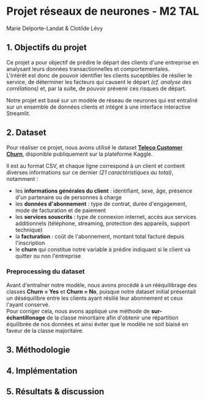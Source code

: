 # Projet réseaux de neurones - M2 TAL  
Marie Delporte-Landat & Clotilde Lévy

## 1. Objectifs du projet  
Ce projet a pour objectif de prédire le départ des clients d'une entreprise en analysant leurs données transactionnelles et comportementales.  
L'intérêt est donc de pouvoir identifier les clients suceptibles de résilier le service, de déterminer les facteurs qui causent le départ _(cf. analyse des corrélations)_ et, par la suite, de pouvoir prévenir ces risques de départ.  

Notre projet est basé sur un modèle de réseau de neurones qui est entraîné sur un ensemble de données clients et intégré à une interface interactive Streamlit. 

## 2. Dataset
Pour réaliser ce projet, nous avons utilisé le dataset [**Teleco Customer Churn**](https://www.kaggle.com/datasets/blastchar/telco-customer-churn), disponible publiquement sur la plateforme Kaggle.

Il est au format CSV, et chaque ligne correspond à un client et contient diverses informations sur ce dernier _(21 caractéristiques au total)_, notamment :  
- les **informations générales du client** : identifiant, sexe, âge, présence d'un partenaire ou de personnes à charge  
- les **données d'abonnement** : type de contrat, durée d'engagement, mode de facturation et de paiement  
- les **services souscrits** : type de connexion internet, accès aux services additionnels (téléphone, streaming, protection des appareils, support technique)  
- la **facturation** : coût de l'abonnement, montant total facturé depuis l'inscription  
- le **churn** qui constitue notre variable à prédire indiquant si le client va quitter ou non l'entreprise  

### Preprocessing du dataset
Avant d'entraîner notre modèle, nous avons procédé à un rééquilibrage des classes **Churn = Yes** et **Churn = No**, puisque notre dataset initial présentait un déséquilibre entre les clients ayant résilié leur abonnement et ceux l'ayant conservé.  
Pour corriger cela, nous avons appliqué une méthode de **sur-échantillonage** de la classe minoritaire afin d'obtenir une répartition équilibrée de nos données et ainsi éviter que le modèle ne soit biaisé en faveur de la classe majoritaire.  


## 3. Méthodologie


## 4. Implémentation

## 5. Résultats & discussion
